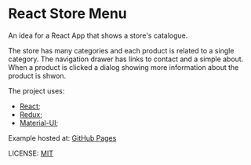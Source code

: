 # React Store Menu

An idea for a React App that shows a store's catalogue.
  
The store has many categories and each product is related to a single category.
   The navigation drawer has links to contact and a simple about.
   When a product is clicked a dialog showing more information about the product is shwon.
   
   The project uses:
   * [React](https://facebook.github.io/react/);
   * [Redux](http://redux.js.org/);
   * [Material-UI](http://www.material-ui.com/);
  
Example hosted at: [GitHub Pages](https://fcgomes92.github.io/react-store-menu/)

LICENSE: [MIT](LICENSE)